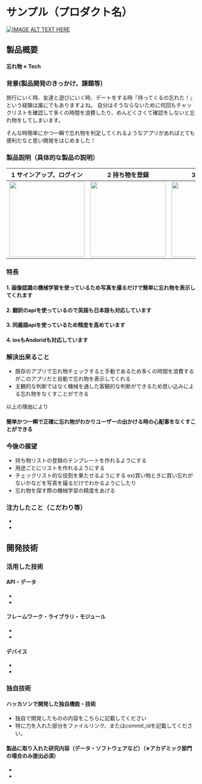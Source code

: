 # サンプル（プロダクト名）

[![IMAGE ALT TEXT HERE](https://jphacks.com/wp-content/uploads/2020/09/JPHACKS2020_ogp.jpg)](https://www.youtube.com/watch?v=G5rULR53uMk)

## 製品概要
#### 忘れ物 × Tech

### 背景(製品開発のきっかけ、課題等）
旅行にいく時、友達と遊びにいく時、デートをする時『持ってくるの忘れた！』という経験は誰にでもありますよね。
自分はそうならないために何回もチャックリストを確認して多くの時間を浪費したり、めんどくさくて確認をしないと忘れ物をしてしまいます。

そんな時簡単にかつ一瞬で忘れ物を判定してくれるようなアプリがあればとても便利だなと思い開発をはじめました！
### 製品説明（具体的な製品の説明）
|1 サインアップ、ログイン|2 持ち物を登録|3 ホーム画面|4 写真を撮る|5 忘れ物を表示| 6 行ってらっしゃい！！
|---|---|---|---|---|---|
|<img src="https://i.gyazo.com/d278b6d261cfebdf9cf2b3b46d1e1e8e.png" width="200x45">|<img src="https://i.gyazo.com/998d46620fd51dd1e6d0f90e7926f3b5.png" width="200x45">|<img src="https://i.gyazo.com/9b16b762388d01580295d9750ef1e5bc.png" width="200x45">|<img src="https://i.gyazo.com/c92e3c1132b36ab10bc29f3bcc3bf8a1.png" width="200x45">|<img src="https://i.gyazo.com/2c9aae8b48cecf02410c6bf6f88a459a.png" width="200x45">|<img src="https://i.gyazo.com/88cd8f8d0ea3ea936d854099a898aa1b.png" width="200x50">


### 特長
#### 1. 画像認識の機械学習を使っているため写真を撮るだけで簡単に忘れ物を表示してくれます
#### 2. 翻訳のapiを使っているので英語も日本語も対応しています
#### 3. 同義語apiを使っているため精度を高めています
#### 4. iosもAndoridも対応しています

### 解決出来ること
* 既存のアプリで忘れ物チェックすると手動であるため多くの時間を浪費するがこのアプリだと自動で忘れ物を表示してくれる
* 主観的な判断ではなく機械を通した客観的な判断ができるため思い込みによる忘れ物をなくすことができる

以上の理由により
#### 簡単かつ一瞬で正確に忘れ物がわかりユーザーの出かける時の心配事をなくすことができる

### 今後の展望
* 持ち物リストの登録のテンプレートを作れるようにする
* 用途ごとにリストを作れるようにする
* チェックリスト的な役割を果たせるようにする
ex)買い物ときに買い忘れがないかなどを写真を撮るだけでわかるようにしたり
* 忘れ物を探す際の機械学習の精度をあげる

### 注力したこと（こだわり等）
* 
* 

## 開発技術
### 活用した技術
#### API・データ
* 
* 

#### フレームワーク・ライブラリ・モジュール
* 
* 

#### デバイス
* 
* 

### 独自技術
#### ハッカソンで開発した独自機能・技術
* 独自で開発したものの内容をこちらに記載してください
* 特に力を入れた部分をファイルリンク、またはcommit_idを記載してください。

#### 製品に取り入れた研究内容（データ・ソフトウェアなど）（※アカデミック部門の場合のみ提出必須）
* 
* 
